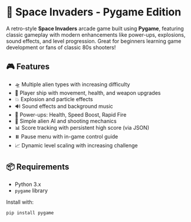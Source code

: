 # 🚀 Space Invaders - Pygame Edition

A retro-style **Space Invaders** arcade game built using **Pygame**, featuring classic gameplay with modern enhancements like power-ups, explosions, sound effects, and level progression. Great for beginners learning game development or fans of classic 80s shooters!

## 🎮 Features

- 🛸 Multiple alien types with increasing difficulty
- 🚀 Player ship with movement, health, and weapon upgrades
- 💥 Explosion and particle effects
- 🔊 Sound effects and background music
- 🎯 Power-ups: Health, Speed Boost, Rapid Fire
- 🧠 Simple alien AI and shooting mechanics
- 📊 Score tracking with persistent high score (via JSON)
- ⏸️ Pause menu with in-game control guide
- 📈 Dynamic level scaling with increasing challenge

## 📦 Requirements

- Python 3.x
- `pygame` library

Install with:

```bash
pip install pygame
